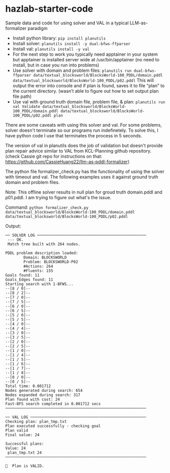 # hazlab-starter-code
Sample data and code for using solver and VAL in a typical LLM-as-formalizer paradigm

* Install python library: 
```pip install planutils```
* Install solver: 
```planutils install -y dual-bfws-ffparser```
* Install val: 
```planutils install -y val```
* For the next step to work you typically need apptainer in your system but apptainer is installed server wide at /usr/bin/apptainer (no need to install, but in case you run into problems)
* Use solver with domain and problem files: 
```planutils run dual-bfws-ffparser data/textual_blocksworld/BlocksWorld-100_PDDL/domain.pddl data/textual_blocksworld/BlocksWorld-100_PDDL/p02.pddl```
This will output the error into console and if plan is found, saves it to file “plan” to the current directory. (wasn’t able to figure out how to set output plan file path)
* Use val with ground truth domain file, problem file, & plan: 
```planutils run val Validate data/textual_blocksworld/BlocksWorld-100_PDDL/domain.pddl data/textual_blocksworld/BlocksWorld-100_PDDL/p02.pddl plan```

There are some caveats with using this solver and val. For some problems, solver doesn't terminate so our programs run indefinetely. To solve this, I have python code I use that terminates the process in 5 seconds.

The version of val in planutils does the job of validation but doesn't provide plan repair advice similar to VAL from KCL-Planning github repository. (check Cassie git repo for instructions on that: https://github.com/CassieHuang22/llm-as-pddl-formalizer)

The python file formalizer_check.py has the functionality of using the solver with timeout and val. The following examples uses it against ground truth domain and problem files.

Note: This offline solver results in null plan for groud truth domain.pddl and p01.pddl. I am trying to figure out what's the issue.

Command:
```python formalizer_check.py     data/textual_blocksworld/BlocksWorld-100_PDDL/domain.pddl     data/textual_blocksworld/BlocksWorld-100_PDDL/p02.pddl```

Output:

```
── SOLVER LOG ────────────────────────────────────────────────
 --- OK.
 Match tree built with 264 nodes.

PDDL problem description loaded: 
        Domain: BLOCKSWORLD
        Problem: BLOCKSWORLD-P02
        #Actions: 264
        #Fluents: 155
Goals found: 11
Goals_Edges found: 11
Starting search with 1-BFWS...
--[8 / 0]--
--[8 / 2]--
--[7 / 0]--
--[7 / 5]--
--[6 / 0]--
--[6 / 5]--
--[5 / 0]--
--[5 / 5]--
--[4 / 0]--
--[4 / 4]--
--[3 / 0]--
--[3 / 5]--
--[2 / 0]--
--[2 / 5]--
--[1 / 0]--
--[1 / 4]--
--[1 / 5]--
--[1 / 6]--
--[1 / 7]--
--[1 / 8]--
--[0 / 0]--
--[0 / 5]--
Total time: 0.001712
Nodes generated during search: 654
Nodes expanded during search: 317
Plan found with cost: 24
Fast-BFS search completed in 0.001712 secs
──────────────────────────────────────────────────────────────

── VAL LOG ───────────────────────────────────────────────────
Checking plan: plan_tmp.txt
Plan executed successfully - checking goal
Plan valid
Final value: 24 

Successful plans:
Value: 24
 plan_tmp.txt 24
──────────────────────────────────────────────────────────────

🎉  Plan is VALID.
```
